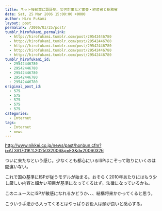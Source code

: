 ```yaml
---
title: ネット接続業に認証制、災害対策など審査・経産省と総務省
date: Sat, 25 Mar 2006 15:00:00 +0000
author: Hiro Fukami
layout: post
permalink: /2006/03/25/post/
tumblr_hirofukami_permalink:
  - http://hirofukami.tumblr.com/post/29542446780
  - http://hirofukami.tumblr.com/post/29542446780
  - http://hirofukami.tumblr.com/post/29542446780
  - http://hirofukami.tumblr.com/post/29542446780
  - http://hirofukami.tumblr.com/post/29542446780
tumblr_hirofukami_id:
  - 29542446780
  - 29542446780
  - 29542446780
  - 29542446780
  - 29542446780
original_post_id:
  - 575
  - 575
  - 575
  - 575
  - 575
categories:
  - Internet
tags:
  - Internet
  - news
---
```

<div class="section">
  <p>
    <a href="http://www.nikkei.co.jp/news/past/honbun.cfm?i=AT3S1701K%2025032006&g=E3&d=20060326" target="_blank"><a href="http://www.nikkei.co.jp/news/past/honbun.cfm?i=AT3S1701K%2025032006&g=E3&d=20060326" target="_blank">http://www.nikkei.co.jp/news/past/honbun.cfm?i=AT3S1701K%2025032006&g=E3&d=20060326</a></a>
  </p>
  
  <p>
    ついに来たなという感じ。少なくとも都心にいるISPはこぞって取りにいくのは間違いない。
  </p>
  
  <p>
    これで国の基準にISPが従うモデルが始まる。おそらく2010年あたりにはもう少し厳しい内容と細かい項目が基準になってくるはず。法律になっているかも。
  </p>
  
  <p>
    このニュースにISPが敏感になれるかどうか、、、結構将来かかってくると思う。
  </p>
  
  <p>
    こういう手法から入ってくるとはやっぱりお役人は頭が良いと感心する。
  </p>
</div>